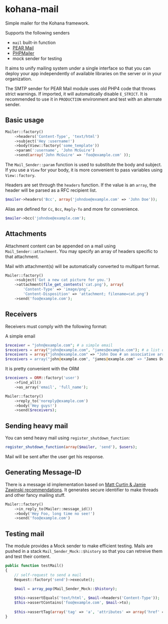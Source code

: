 kohana-mail
===========

Simple mailer for the Kohana framework.

Supports the following senders
* `mail` built-in function
* [PEAR Mail](http://pear.php.net/package/Mail/)
* [PHPMailer](https://github.com/PHPMailer/PHPMailer)
* mock sender for testing

It aims to unify mailing system under a single interface so that you can
deploy your app independently of available libraries on the server or in your
organization.

The SMTP sender for PEAR Mail module uses old PHP4 code that throws strict 
warnings. If imported, it will automatically disable `E_STRICT`. It is 
recommended to use it in `PRODUCTION` environment and test with an alternate
sender.

Basic usage
-----------
```php
Mailer::factory()
    ->headers('Content-Type', 'text/html')
    ->subject('Hey :username!')
    ->body(View::factory('some_template'))
    ->param(':username', 'John McGuire')
    ->send(array('John McGuire' => 'foo@example.com' ));
```

The `Mail_Sender::param` function is used to substitute the body and 
subject. If you use a `View` for your body, it is more convenient to pass 
variables using `View::factory`.

Headers are set through the `headers` function. If the value is an `array`,
the header will be parsed as a RFC recipient list.

```php
$mailer->headers('Bcc', array('johndoe@example.com' => 'John Doe'));
```

Alias are defined for `Cc`, `Bcc`, `Reply-To` and more for convenience.

```php
$mailer->bcc('johndoe@example.com');
```

Attachments
-----------
Attachment content can be appended on a mail using `Mail_Sender::attachment`. 
You may specify an array of headers specific to that attachment.

Mail with attachment(s) will be automatically converted to multipart format.

```php
Mailer::factory()
    ->subject('Got a new cat picture for you.')
    ->attachment(file_get_contents('cat.png'), array(
        'Content-Type' => 'image/png',
        'Content-Disposition' => 'attachment; filename=cat.png')
    ->send('foo@example.com');
```

Receivers
---------
Receivers must comply with the following format:

A simple email

```php
$receiver = "john@example.com"; # a simple email
$receivers = array("john@example.com", "james@example.com"); # a list of emails
$receivers = array("john@example.com" => "John Doe # an associative array
$receivers = array("john@example.com", "james@example.com" => "James Doe"); # a mixed array
```

It is pretty convenient with the ORM
```php
$receivers = ORM::factory('user')
    ->find_all()
    ->as_array('email', 'full_name');

Mailer::factory()
    ->reply_to('noreply@example.com')
    ->body('Hey guys!')
    ->send($receivers);
```

Sending heavy mail
------------------
You can send heavy mail using `register_shutdown_function`:
```php
register_shutdown_function(array($mailer, 'send'), $users);
```

Mail will be sent after the user get his response.

Generating Message-ID
---------------------
There is a message id implementation based on 
[Matt Curtin & Jamie Zawinski recommendations](http://www.jwz.org/doc/mid.html). 
It generates secure identifier to make threads and other fancy mailing stuff.

```php
Mailer::factory()
    ->in_reply_to(Mailer::message_id())
    ->body('Hey Foo, long time no see!')
    ->send('foo@example.com')
```

Testing mail
------------
The module provides a Mock sender to make efficient testing. Mails are pushed in
a stack `Mail_Sender_Mock::$history` so that you can retreive them and test 
their content.

```php
public function testMail() 
{
    // self-request to send a mail
    Request::factory('send')->execute();

    $mail = array_pop(Mail_Sender_Mock::$history);
    
    $this->assertEquals('text/html', $mail->headers('Content-Type'));
    $this->assertContains('foo@example.com', $mail->to);
    
    $this->assertTag(array('tag' => 'a', 'attributes' => array('href' => 'http://example.com')), $mail->body());
}
```
